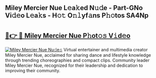 ## Miley Mercier Nue L𝚎a𝚔ed N𝚞𝚍e - Part-GNo Vi𝚍𝚎o L𝚎a𝚔s - H𝚘𝚝 O𝚗𝚕yf𝚊ns P𝚑𝚘tos SA4Np

# <h2><a href="http://kfdyeyk.oniu.top/?m=Miley+Mercier+Nue">🔗👉 🔴 Miley Mercier Nue P𝚑ot𝚘𝚜 V𝚒d𝚎o</a></h2>

[![Miley Mercier Nue Nu𝚍e𝚜](https://i.imgur.com/0qMVB7G.gif)](http://kfdyeyk.oniu.top/?m=Miley+Mercier+Nue)
Virtual entertainer and multimedia creator Miley Mercier Nue, acclaimed for sharing dance and lifestyle knowledge through trending choreographies and compact clips. Community leader Miley Mercier Nue, recognized for their leadership and dedication to improving their community.  
